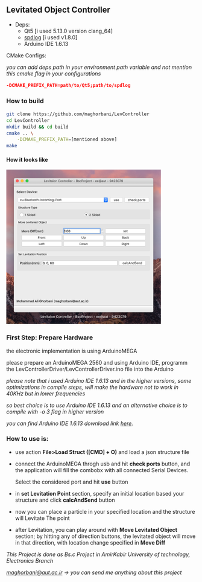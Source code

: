 ## Levitated Object Controller



* Deps:
  * Qt5 [i used 5.13.0 version clang_64]
  * [spdlog](https://github.com/gabime/spdlog) [i used v1.8.0] 
  * Arduino IDE 1.6.13

CMake Configs:

*you can add deps path in your environment path variable and not mention this cmake flag in your configurations*

```cmake
-DCMAKE_PREFIX_PATH=path/to/Qt5;path/to/spdlog
```

### How to build

```bash
git clone https://github.com/maghorbani/LevController
cd LevController
mkdir build && cd build
cmake .. \
	-DCMAKE_PREFIX_PATH=[mentioned above]
make
```

#### How it looks like

<img src="images/main.png" alt="Levitation Controller App screenShot" style="zoom:40%;" />



### First Step: Prepare Hardware

the electronic implementation is using ArduinoMEGA

please prepare an ArduinoMEGA 2560 and using Arduino IDE, programm the LevControllerDriver/LevControllerDriver.ino file into the Arduino

*please note that i used Arduino IDE 1.6.13 and in the higher versions, some optimizations in compile steps, will make the hardware not to work in 40KHz but in lower frequencies*

*so best choice is to use Arduino IDE 1.6.13 and an alternative choice is to compile with -o 3 flag in higher version*

*you can find Arduino IDE 1.6.13 download link [here](https://www.arduino.cc/en/main/OldSoftwareReleases).*

### How to use is:

* use action **File>Load Struct ([CMD] + O)** and load a json structure file

* connect the ArduinoMEGA throgh usb and hit **check ports** button, and the application will fill the combobx with all connected Serial Devices.

  Select the considered port and hit **use** button

* in **set Levitation Point** section, specify an initial location based your structure and click **calcAndSend** button

* now you can place a particle in your specified location and the structure will Levitate The point

* after Levitation, you can play around with **Move Levitated Object** section; by hitting any of direction buttons, the levitated object will move in that direction, with location change specified in **Move Diff**

*This Project is done as Bs.c Project in AmirKabir University of technology, Electronics Branch*

*maghorbani@aut.ac.ir -> you can send me anything about this project*